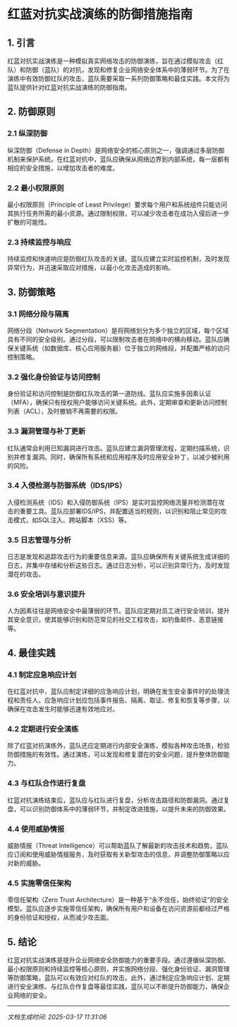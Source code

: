 # 红蓝对抗实战演练的防御措施指南

## 1. 引言

红蓝对抗实战演练是一种模拟真实网络攻击的防御演练，旨在通过模拟攻击（红队）和防御（蓝队）的对抗，发现和修复企业网络安全体系中的薄弱环节。为了在演练中有效防御红队的攻击，蓝队需要采取一系列防御策略和最佳实践。本文将为蓝队提供针对红蓝对抗实战演练的防御指南。

## 2. 防御原则

### 2.1 纵深防御

纵深防御（Defense in Depth）是网络安全的核心原则之一，强调通过多层防御机制来保护系统。在红蓝对抗中，蓝队应确保从网络边界到内部系统，每一层都有相应的安全措施，以增加攻击者的难度。

### 2.2 最小权限原则

最小权限原则（Principle of Least Privilege）要求每个用户和系统组件只能访问其执行任务所需的最小资源。通过限制权限，可以减少攻击者在成功入侵后进一步扩散的可能性。

### 2.3 持续监控与响应

持续监控和快速响应是防御红队攻击的关键。蓝队应建立实时监控机制，及时发现异常行为，并迅速采取应对措施，以最小化攻击造成的影响。

## 3. 防御策略

### 3.1 网络分段与隔离

网络分段（Network Segmentation）是将网络划分为多个独立的区域，每个区域具有不同的安全级别。通过分段，可以限制攻击者在网络中的横向移动。蓝队应确保关键系统（如数据库、核心应用服务器）位于独立的网络段，并配置严格的访问控制策略。

### 3.2 强化身份验证与访问控制

身份验证和访问控制是防御红队攻击的第一道防线。蓝队应实施多因素认证（MFA），确保只有授权用户能够访问关键系统。此外，定期审查和更新访问控制列表（ACL），及时撤销不再需要的权限。

### 3.3 漏洞管理与补丁更新

红队通常会利用已知漏洞进行攻击。蓝队应建立漏洞管理流程，定期扫描系统，识别并修复漏洞。同时，确保所有系统和应用程序及时应用安全补丁，以减少被利用的风险。

### 3.4 入侵检测与防御系统（IDS/IPS）

入侵检测系统（IDS）和入侵防御系统（IPS）是实时监控网络流量并检测潜在攻击的重要工具。蓝队应部署IDS/IPS，并配置适当的规则，以识别和阻止常见的攻击模式，如SQL注入、跨站脚本（XSS）等。

### 3.5 日志管理与分析

日志是发现和追踪攻击行为的重要信息来源。蓝队应确保所有关键系统生成详细的日志，并集中存储和分析这些日志。通过日志分析，可以识别异常行为，及时发现潜在的攻击。

### 3.6 安全培训与意识提升

人为因素往往是网络安全中最薄弱的环节。蓝队应定期对员工进行安全培训，提升其安全意识，使其能够识别和防范常见的社交工程攻击，如钓鱼邮件、恶意链接等。

## 4. 最佳实践

### 4.1 制定应急响应计划

在红蓝对抗中，蓝队应制定详细的应急响应计划，明确在发生安全事件时的处理流程和责任人。应急响应计划应包括事件报告、隔离、取证、修复和恢复等步骤，以确保在攻击发生时能够迅速有效地应对。

### 4.2 定期进行安全演练

除了红蓝对抗演练外，蓝队还应定期进行内部安全演练，模拟各种攻击场景，检验防御措施的有效性。通过演练，可以发现和修复潜在的安全问题，提升整体防御能力。

### 4.3 与红队合作进行复盘

红蓝对抗演练结束后，蓝队应与红队进行复盘，分析攻击路径和防御漏洞。通过复盘，可以识别防御体系中的薄弱环节，并制定改进措施，以提升未来的防御效果。

### 4.4 使用威胁情报

威胁情报（Threat Intelligence）可以帮助蓝队了解最新的攻击技术和趋势。蓝队应订阅和使用威胁情报服务，及时获取有关新型攻击的信息，并调整防御策略以应对新的威胁。

### 4.5 实施零信任架构

零信任架构（Zero Trust Architecture）是一种基于“永不信任，始终验证”的安全模型。蓝队应逐步实施零信任架构，确保所有用户和设备在访问资源前都经过严格的身份验证和授权，从而减少攻击面。

## 5. 结论

红蓝对抗实战演练是提升企业网络安全防御能力的重要手段。通过遵循纵深防御、最小权限原则和持续监控等核心原则，并实施网络分段、强化身份验证、漏洞管理等防御策略，蓝队可以有效应对红队的攻击。此外，通过制定应急响应计划、定期进行安全演练、与红队合作复盘等最佳实践，蓝队可以不断提升防御能力，确保企业网络的安全。

---

*文档生成时间: 2025-03-17 11:31:06*
